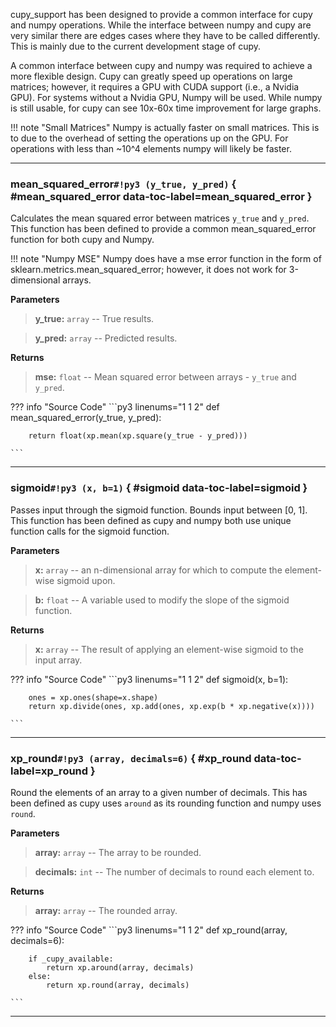 
cupy_support has been designed to provide a common interface for cupy and numpy operations. While the interface
between numpy and cupy are very similar there are edges cases where they have to be called differently. This is
mainly due to the current development stage of cupy.

A common interface between cupy and numpy was required to achieve a more flexible design. Cupy can greatly speed up
operations on large matrices; however, it requires a GPU with CUDA support (i.e., a Nvidia GPU). For systems without a
Nvidia GPU, Numpy will be used. While numpy is still usable, for cupy can see 10x-60x time improvement for large graphs.

!!! note "Small Matrices"
    Numpy is actually faster on small matrices. This is to due to the overhead of setting the operations up on the GPU.
    For operations with less than ~10^4 elements numpy will likely be faster.

______

### **mean_squared_error**`#!py3 (y_true, y_pred)` { #mean_squared_error data-toc-label=mean_squared_error }

Calculates the mean squared error between matrices ``y_true`` and ``y_pred``. This function has been defined to
provide a common mean_squared_error function for both cupy and Numpy.

!!! note "Numpy MSE"
    Numpy does have a mse error function in the form of sklearn.metrics.mean_squared_error; however, it does not
    work for 3-dimensional arrays.

**Parameters**
> **y_true:** ``array`` -- True results.

> **y_pred:** ``array`` -- Predicted results.

**Returns**
> **mse:** ``float`` -- Mean squared error between arrays - ``y_true`` and ``y_pred``.


??? info "Source Code" 
	```py3 linenums="1 1 2" 
	def mean_squared_error(y_true, y_pred):
	    
	    return float(xp.mean(xp.square(y_true - y_pred)))
	
	```

______

### **sigmoid**`#!py3 (x, b=1)` { #sigmoid data-toc-label=sigmoid }

Passes input through the sigmoid function. Bounds input between [0, 1]. This function has been defined as cupy and
numpy both use unique function calls for the sigmoid function.

**Parameters**
> **x:** ``array`` -- an n-dimensional array for which to compute the element-wise sigmoid upon.

> **b:** ``float`` -- A variable used to modify the slope of the sigmoid function.

**Returns**
> **x:** ``array`` -- The result of applying an element-wise sigmoid to the input array.


??? info "Source Code" 
	```py3 linenums="1 1 2" 
	def sigmoid(x, b=1):
	    
	    ones = xp.ones(shape=x.shape)
	    return xp.divide(ones, xp.add(ones, xp.exp(b * xp.negative(x))))
	
	```

______

### **xp_round**`#!py3 (array, decimals=6)` { #xp_round data-toc-label=xp_round }

Round the elements of an array to a given number of decimals. This has been defined as cupy uses ``around`` as its
rounding function and numpy uses ``round``.

**Parameters**
> **array:** ``array`` -- The array to be rounded.

> **decimals:** ``int`` -- The number of decimals to round each element to.

**Returns**
> **array:** ``array`` -- The rounded array.


??? info "Source Code" 
	```py3 linenums="1 1 2" 
	def xp_round(array, decimals=6):
	    
	
	    if _cupy_available:
	        return xp.around(array, decimals)
	    else:
	        return xp.round(array, decimals)
	
	```

______

